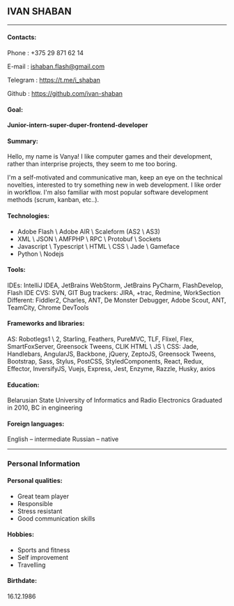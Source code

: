 ## IVAN SHABAN

------------

#### Contacts:
Phone			: +375 29 871 62 14

E-mail			: ishaban.flash@gmail.com

Telegram		: https://t.me/i_shaban

Github			: https://github.com/ivan-shaban

#### Goal:
**Junior-intern-super-duper-frontend-developer**

#### Summary:
Hello, my name is Vanya! I like computer games and their development, rather than interprise projects, they seem to me too boring. 

I'm a self-motivated and communicative man, keep an eye on the technical novelties, interested to try something new in web development. I like order in workflow. I'm also familiar with most popular software development methods (scrum, kanban, etc..).

#### Technologies:
- Adobe Flash \ Adobe AIR \ Scaleform (AS2 \ AS3)
- XML \ JSON \ AMFPHP \ RPC \ Protobuf \ Sockets
- Javascript \ Typescript \ HTML \ CSS \ Jade \ Gameface
- Python \ Nodejs

#### Tools:
IDEs: IntelliJ IDEA, JetBrains WebStorm, JetBrains PyCharm, FlashDevelop, Flash IDE
CVS: SVN, GIT
Bug trackers: JIRA, +trac, Redmine, WorkSection
Different: Fiddler2, Charles, ANT, De Monster Debugger, Adobe Scout, ANT, TeamCity, Chrome DevTools

#### Frameworks and libraries:
AS: Robotlegs1 \ 2, Starling, Feathers, PureMVC, TLF, Flixel, Flex, SmartFoxServer, Greensock Tweens, CLIK
HTML \ JS \ CSS: Jade, Handlebars, AngularJS, Backbone, jQuery, ZeptoJS, Greensock Tweens, Bootstrap, Sass, Stylus, PostCSS, StyledComponents, React, Redux, Effector, InversifyJS, Vuejs, Express, Jest, Enzyme, Razzle, Husky, axios

#### Education:
Belarusian State University of Informatics and Radio Electronics 
Graduated in 2010, BC in engineering 

#### Foreign languages:
English – intermediate
Russian – native

------------

### Personal Information

#### Personal qualities:
- Great team player
- Responsible
- Stress resistant
- Good communication skills

#### Hobbies:
- Sports and fitness
- Self improvement
- Travelling

#### Birthdate:
16.12.1986
